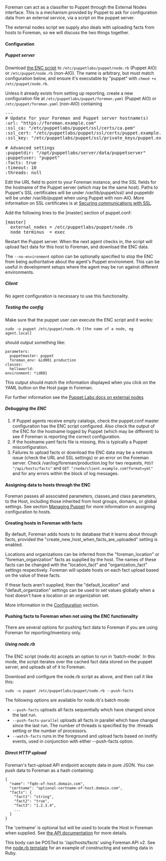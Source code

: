
Foreman can act as a classifier to Puppet through the External Nodes interface. This is a mechanism provided by Puppet to ask for configuration data from an external service, via a script on the puppet server.

The external nodes script we supply also deals with uploading facts from hosts to Foreman, so we will discuss the two things together.

#### Configuration

##### Puppet server

Download [the ENC script](https://raw.githubusercontent.com/theforeman/puppet-foreman/master/files/external_node_v2.rb) to `/etc/puppetlabs/puppet/node.rb` (Puppet AIO) or `/etc/puppet/node.rb` (non-AIO). The name is arbitrary, but must match configuration below, and ensure it's executable by "puppet" with `chmod +x /etc/puppet/node.rb`.

Unless it already exists from setting up reporting, create a new configuration file at `/etc/puppetlabs/puppet/foreman.yaml` (Puppet AIO) or `/etc/puppet/foreman.yaml` (non-AIO) containing

<pre>
---
# Update for your Foreman and Puppet server hostname(s)
:url: "https://foreman.example.com"
:ssl_ca: "/etc/puppetlabs/puppet/ssl/certs/ca.pem"
:ssl_cert: "/etc/puppetlabs/puppet/ssl/certs/puppet.example.com.pem"
:ssl_key: "/etc/puppetlabs/puppet/ssl/private_keys/puppet.example.com.pem"

# Advanced settings
:puppetdir: "/opt/puppetlabs/server/data/puppetserver"
:puppetuser: "puppet"
:facts: true
:timeout: 10
:threads: null
</pre>

Edit the URL field to point to your Foreman instance, and the SSL fields for the hostname of the Puppet server (which may be the same host). Paths to Puppet's SSL certificates will be under /var/lib/puppet/ssl/ and puppetdir will be under /var/lib/puppet when using Puppet with non-AIO. More information on SSL certificates is at [Securing communications with SSL](/manuals/{{page.version}}/index.html#5.4SecuringCommunicationswithSSL).

Add the following lines to the [master] section of puppet.conf:

<pre>
[master]
  external_nodes = /etc/puppetlabs/puppet/node.rb
  node_terminus  = exec
</pre>

Restart the Puppet server. When the next agent checks in, the script will upload
fact data for this host to Foreman, and download the ENC data.

The `--no-environment` option can be optionally specified to stop the ENC from
being authoritative about the agent's Puppet environment.  This can be useful
in development setups where the agent may be run against different
environments.

##### Client

No agent configuration is necessary to use this functionality.

##### Testing the config

Make sure that the puppet user can execute the ENC script and it works:

    sudo -u puppet /etc/puppet/node.rb [the name of a node, eg agent.local]

should output something like:

    parameters:
      puppetmaster: puppet
      foreman_env: &id001 production
    classes:
      helloworld:
    environment: *id001

This output should match the information displayed when you click on the YAML button
on the Host page in Foreman.

For further information see the [Puppet Labs docs on external nodes](https://puppet.com/docs/puppet/latest/nodes_external.html)

##### Debugging the ENC

1. If Puppet agents receive empty catalogs, check the puppet.conf master configuration has the ENC script configured.  Also check the output of the ENC for the hostname logged by Puppet (which may be different) to see if Foreman is reporting the correct configuration.
1. If the hostname.yaml facts file is missing, this is typically a Puppet misconfiguration.
1. Failures to upload facts or download the ENC data may be a network issue (check the URL and SSL settings) or an error on the Foreman server.  Check /var/log/foreman/production.log for two requests, `POST "/api/hosts/facts"` and `GET "/node/client.example.com?format=yml"` and for any errors within the block of log messages.

#### Assigning data to hosts through the ENC

Foreman passes all associated parameters, classes,and class parameters, to the Host,
including those inherited from host groups, domains, or global settings. See section
<a href="manuals/{{page.version}}/index.html#4.2ManagingPuppet">Managing Puppet</a> for
more information on assigning configuration to hosts.

#### Creating hosts in Foreman with facts

By default, Foreman adds hosts to its database that it learns about through facts,
provided the "create_new_host_when_facts_are_uploaded" setting is enabled.

Locations and organizations can be inferred from the "foreman_location" or
"foreman_organization" facts as supplied by the host.  The
names of these facts can be changed with the "location_fact" and
"organization_fact" settings respectively.  Foreman will update hosts on each
fact upload based on the value of these facts.

If these facts aren't supplied, then the "default_location" and
"default_organization" settings can be used to set values globally when a
host doesn't have a location or an organization set.

More information in the [Configuration](/manuals/{{page.version}}/index.html#3.5.2ConfigurationOptions)
section.

#### Pushing facts to Foreman when not using the ENC functionality

There are several options for pushing fact data to Foreman if you are using Foreman
for reporting/inventory only.

##### Using node.rb

The ENC script (node.rb) accepts an option to run in 'batch-mode'. In this mode,
the script iterates over the cached fact data stored on the puppet server, and uploads
all of it to Foreman.

Download and configure the node.rb script as above, and then call it like this:

    sudo -u puppet /etc/puppetlabs/puppet/node.rb --push-facts

The following options are available for node.rb's batch mode:

* `--push-facts` uploads all facts sequentially which have changed since the
  last run.
* `--push-facts-parallel` uploads all facts in parallel which have changed since
  the last run.  The number of threads is specified by the :threads setting or
  the number of processors.
* `--watch-facts` runs in the foreground and upload facts based on inotify
  events, used in conjunction with either --push-facts option.

##### Direct HTTP upload

Foreman's fact-upload API endpoint accepts data in pure JSON. You can push data
to Foreman as a hash containing:

    {
      "name": "fqdn-of-host.domain.com",
      "certname": "optional-certname-of-host.domain.com",
      "facts": {
        "fact1": "string",
        "fact2": "true",
        "fact3": "1.2.3.4",
        ...
      }
    }

The 'certname' is optional but will be used to locate the Host in Foreman when
supplied. See [the API documentation](/api/{{page.version}}/apidoc/v2/hosts/facts.html) for more details.

This body can be POSTed to '/api/hosts/facts' using Foreman API v2. See the
[node.rb template](https://github.com/theforeman/puppet-foreman/blob/master/files/external_node_v2.rb) for an example of constructing and sending data in Ruby.
